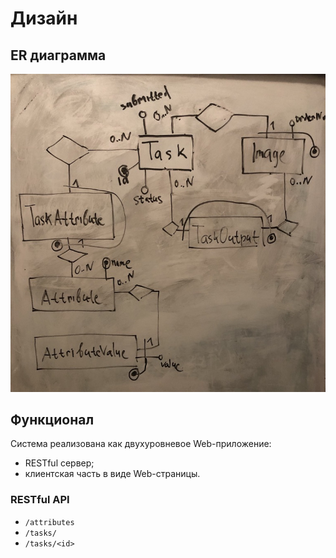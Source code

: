 # Дизайн

## ER диаграмма

![Diagram](./3.design.diagram.jpg)

## Функционал

Система реализована как двухуровневое Web-приложение:
* RESTful сервер;
* клиентская часть в виде Web-страницы.

### RESTful API

* `/attributes`
* `/tasks/`
* `/tasks/<id>`
